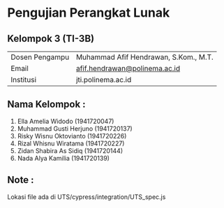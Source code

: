 # Pengujian Perangkat Lunak

## Kelompok 3 (TI-3B)

|  |  |
|--|--|
| Dosen Pengampu | Muhammad Afif Hendrawan, S.Kom., M.T. |
| Email | afif.hendrawan@polinema.ac.id |
| Institusi | jti.polinema.ac.id |

## Nama Kelompok :
1. Ella Amelia Widodo (1941720047)
2. Muhammad Gusti Herjuno (1941720137)
3. Risky Wisnu Oktovianto (1941720226)
4. Rizal Whisnu Wiratama (1941720227)
5. Zidan Shabira As Sidiq (1941720144)
6. Nada Alya Kamilia (1941720139)

## Note :
Lokasi file ada di UTS/cypress/integration/UTS_spec.js
